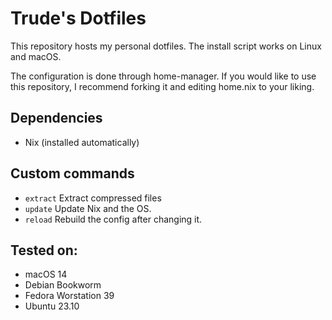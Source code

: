 # Trude's Dotfiles

This repository hosts my personal dotfiles.
The install script works on Linux and macOS.

The configuration is done through home-manager. 
If you would like to use this repository, I recommend forking it and editing home.nix to your liking.

## Dependencies
-   Nix (installed automatically)

## Custom commands
-   `extract` Extract compressed files
-   `update` Update Nix and the OS.
-   `reload` Rebuild the config after changing it.

## Tested on:
- macOS 14
- Debian Bookworm
- Fedora Worstation 39
- Ubuntu 23.10

